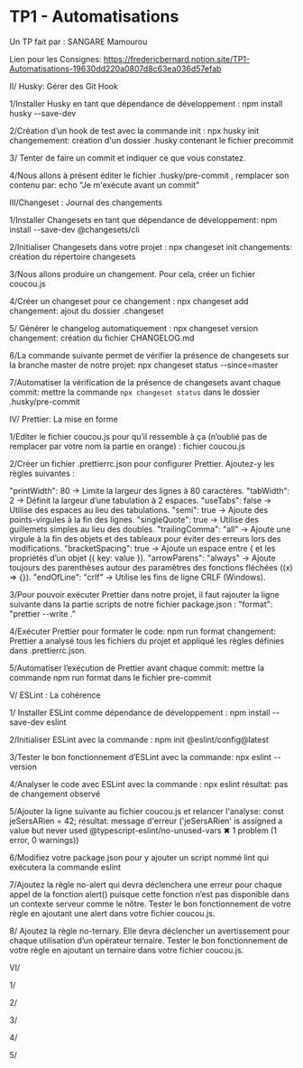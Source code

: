 # TP1 - Automatisations

Un TP fait par : SANGARE Mamourou

Lien pour les Consignes: 
https://fredericbernard.notion.site/TP1-Automatisations-19630dd220a0807d8c63ea036d57efab        

II/ Husky: Gérer des Git Hook

1/Installer Husky en tant que dépendance de développement :
npm install husky --save-dev

2/Création d’un hook de test avec la commande init :
npx husky init
changemement: création d'un dossier .husky contenant le fichier precommit

3/ Tenter de faire un commit et indiquer ce que vous constatez.

4/Nous allons à présent éditer le fichier .husky/pre-commit , remplacer son contenu par:
echo "Je m'exécute avant un commit"

III/Changeset : Journal des changements

1/Installer Changesets en tant que dépendance de développement: npm install --save-dev @changesets/cli

2/Initialiser Changesets dans votre projet : npx changeset init
changements: création du répertoire changesets

3/Nous allons produire un changement. Pour cela, créer un fichier coucou.js

4/Créer un changeset pour ce changement : npx changeset add
changement: ajout du dossier .changeset

5/ Générer le changelog automatiquement : npx changeset version  
changement: création du fichier CHANGELOG.md

6/La commande suivante permet de vérifier la présence de changesets sur la branche master de notre projet: npx changeset status --since=master

7/Automatiser la vérification de la présence de changesets avant chaque commit: mettre la commande `npx changeset status` dans le dossier .husky/pre-commit

IV/ Prettier: La mise en forme

1/Editer le fichier coucou.js pour qu’il ressemble à ça (n’oublié pas de remplacer par votre nom la partie en orange) : fichier coucou.js

2/Créer un fichier .prettierrc.json pour configurer Prettier. Ajoutez-y les règles suivantes :

"printWidth": 80 → Limite la largeur des lignes à 80 caractères.
"tabWidth": 2 → Définit la largeur d’une tabulation à 2 espaces.
"useTabs": false → Utilise des espaces au lieu des tabulations.
"semi": true → Ajoute des points-virgules à la fin des lignes.
"singleQuote": true → Utilise des guillemets simples au lieu des doubles.
"trailingComma": "all" → Ajoute une virgule à la fin des objets et des tableaux pour éviter des erreurs lors des modifications.
"bracketSpacing": true → Ajoute un espace entre { et les propriétés d’un objet ({ key: value }).
"arrowParens": "always" → Ajoute toujours des parenthèses autour des paramètres des fonctions fléchées ((x) => {}).
"endOfLine": "crlf" → Utilise les fins de ligne CRLF (Windows).

3/Pour pouvoir exécuter Prettier dans notre projet, il faut rajouter la ligne suivante dans la partie scripts de notre fichier package.json : "format": "prettier --write ."

4/Exécuter Prettier pour formater le code: npm run format
changement: Prettier a analysé tous les fichiers du projet et appliqué les règles définies dans .prettierrc.json. 


5/Automatiser l’exécution de Prettier avant chaque commit:
mettre la commande npm run format dans le fichier pre-commit  


V/ ESLint : La cohérence

1/ Installer ESLint comme dépendance de développement :
npm install --save-dev eslint

2/Initialiser ESLint avec la commande :
npm init @eslint/config@latest

3/Tester le bon fonctionnement d’ESLint avec la commande: npx eslint --version 

4/Analyser le code avec ESLint avec la commande :    npx eslint 
résultat: pas de changement observé

5/Ajouter la ligne suivante au fichier coucou.js et relancer l'analyse: const jeSersARien = 42;
résultat: message d'erreur ('jeSersARien' is assigned a value but never used  @typescript-eslint/no-unused-vars
✖ 1 problem (1 error, 0 warnings))


6/Modifiez votre package.json pour y ajouter un script nommé lint qui exécutera la commande eslint


7/Ajoutez la règle no-alert qui devra déclenchera une erreur pour chaque appel de la fonction alert() puisque cette fonction n’est pas disponible dans un contexte serveur comme le nôtre. Tester le bon fonctionnement de votre règle en ajoutant une alert dans votre fichier coucou.js.


8/ Ajoutez la règle no-ternary. Elle devra déclencher un avertissement pour chaque utilisation d’un opérateur ternaire. Tester le bon fonctionnement de votre règle en ajoutant un ternaire dans votre fichier coucou.js.







VI/

1/


2/

3/

4/

5/




